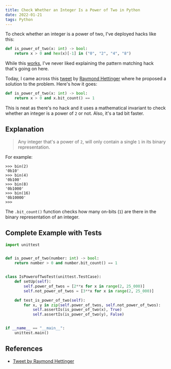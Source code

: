 ```yaml
---
title: Check Whether an Integer Is a Power of Two in Python
date: 2022-01-21
tags: Python
---
```


To check whether an integer is a power of two, I've deployed hacks like this:

```python
def is_power_of_two(x: int) -> bool:
    return x > 0 and hex(x)[-1] in ("0", "2", "4", "8")
```

While this [works](https://twitter.com/rednafi/status/1484326191687696391/photo/1), I've never liked explaining the pattern matching hack that's going on here.

Today, I came across this [tweet](https://twitter.com/raymondh/status/1483948152906522625) by [Raymond Hettinger](https://twitter.com/raymondh) where he proposed a solution to the problem. Here's how it goes:


```python
def is_power_of_two(x: int) -> bool:
    return x > 0 and x.bit_count() == 1
```

This is neat as there's no hack and it uses a mathematical invariant to check whether an integer is a power of `2` or not. Also, it's a tad bit faster.

## Explanation

> Any integer that's a power of `2`, will only contain a single `1` in its binary representation.

For example:

```
>>> bin(2)
'0b10'
>>> bin(4)
'0b100'
>>> bin(8)
'0b1000'
>>> bin(16)
'0b10000'
>>>
```

The `.bit_count()` function checks how many on-bits (`1`) are there in the binary representation of an integer.


## Complete Example with Tests

```python
import unittest


def is_power_of_two(number: int) -> bool:
    return number > 0 and number.bit_count() == 1


class IsPowerofTwoTest(unittest.TestCase):
    def setUp(self):
        self.power_of_twos = [2**x for x in range(2, 25_000)]
        self.not_power_of_twos = [3**x for x in range(2, 25_000)]

    def test_is_power_of_two(self):
        for x, y in zip(self.power_of_twos, self.not_power_of_twos):
            self.assertIs(is_power_of_two(x), True)
            self.assertIs(is_power_of_two(y), False)


if __name__ == "__main__":
    unittest.main()
```

## References

* [Tweet by Raymond Hettinger](https://twitter.com/raymondh/status/1483948152906522625)
